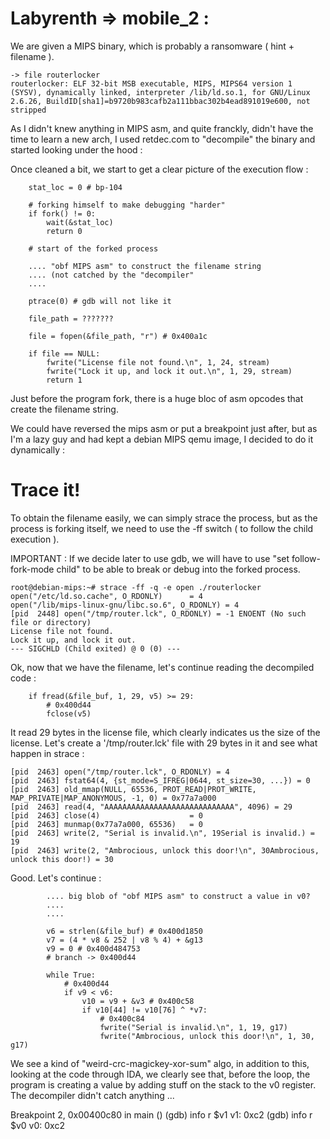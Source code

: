 # Labyrenth => mobile_2 :


We are given a MIPS binary, which is probably a ransomware ( hint + filename ).

```
-> file routerlocker
routerlocker: ELF 32-bit MSB executable, MIPS, MIPS64 version 1 (SYSV), dynamically linked, interpreter /lib/ld.so.1, for GNU/Linux 2.6.26, BuildID[sha1]=b9720b983cafb2a111bbac302b4ead891019e600, not stripped
```

As I didn't knew anything in MIPS asm, and quite franckly, didn't have the time to learn a new arch, I used retdec.com to "decompile" the binary and started looking under the hood :


Once cleaned a bit, we start to get a clear picture of the execution flow :


```
    stat_loc = 0 # bp-104

	# forking himself to make debugging "harder"
    if fork() != 0:
        wait(&stat_loc)
        return 0

	# start of the forked process

	.... "obf MIPS asm" to construct the filename string
	.... (not catched by the "decompiler"
	....

    ptrace(0) # gdb will not like it

    file_path = ???????

    file = fopen(&file_path, "r") # 0x400a1c

    if file == NULL:
        fwrite("License file not found.\n", 1, 24, stream)
        fwrite("Lock it up, and lock it out.\n", 1, 29, stream)
        return 1
```

Just before the program fork, there is a huge bloc of asm opcodes that create the filename string.

We could have reversed the mips asm or put a breakpoint just after, but as I'm a lazy guy and had kept a debian MIPS qemu image, I decided to do it dynamically :



# Trace it!


To obtain the filename easily, we can simply strace the process, but as the process is forking itself, we need to use the -ff switch ( to follow the child execution ).

IMPORTANT : If we decide later to use gdb, we will have to use "set follow-fork-mode child" to be able to break or debug into the forked process.



```
root@debian-mips:~# strace -ff -q -e open ./routerlocker
open("/etc/ld.so.cache", O_RDONLY)      = 4
open("/lib/mips-linux-gnu/libc.so.6", O_RDONLY) = 4
[pid  2448] open("/tmp/router.lck", O_RDONLY) = -1 ENOENT (No such file or directory)
License file not found.
Lock it up, and lock it out.
--- SIGCHLD (Child exited) @ 0 (0) ---
```

Ok, now that we have the filename, let's continue reading the decompiled code :

```
    if fread(&file_buf, 1, 29, v5) >= 29:
        # 0x400d44
        fclose(v5)
```

It read 29 bytes in the license file, which clearly indicates us the size of the license.
Let's create a '/tmp/router.lck' file with 29 bytes in it and see what happen in strace :

```
[pid  2463] open("/tmp/router.lck", O_RDONLY) = 4
[pid  2463] fstat64(4, {st_mode=S_IFREG|0644, st_size=30, ...}) = 0
[pid  2463] old_mmap(NULL, 65536, PROT_READ|PROT_WRITE, MAP_PRIVATE|MAP_ANONYMOUS, -1, 0) = 0x77a7a000
[pid  2463] read(4, "AAAAAAAAAAAAAAAAAAAAAAAAAAAAA", 4096) = 29
[pid  2463] close(4)                    = 0
[pid  2463] munmap(0x77a7a000, 65536)   = 0
[pid  2463] write(2, "Serial is invalid.\n", 19Serial is invalid.) = 19
[pid  2463] write(2, "Ambrocious, unlock this door!\n", 30Ambrocious, unlock this door!) = 30
```


Good. Let's continue :


```
		.... big blob of "obf MIPS asm" to construct a value in v0?
		....
		....

        v6 = strlen(&file_buf) # 0x400d1850
        v7 = (4 * v8 & 252 | v8 % 4) + &g13
        v9 = 0 # 0x400d484753
        # branch -> 0x400d44

        while True:
            # 0x400d44
            if v9 < v6:
                v10 = v9 + &v3 # 0x400c58
                if v10[44] != v10[76] ^ *v7:
                    # 0x400c84
                    fwrite("Serial is invalid.\n", 1, 19, g17)
                    fwrite("Ambrocious, unlock this door!\n", 1, 30, g17)
```


We see a kind of "weird-crc-magickey-xor-sum" algo, in addition to this, looking at the code through IDA, we clearly see that, before the loop, the program is creating a value by adding stuff on the stack to the v0 register. The decompiler didn't catch anything ...



Breakpoint 2, 0x00400c80 in main ()
(gdb) info r $v1
v1: 0xc2
(gdb)  info r $v0
v0: 0xc2
